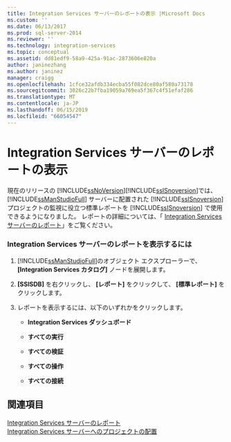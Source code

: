 ```yaml
---
title: Integration Services サーバーのレポートの表示 |Microsoft Docs
ms.custom: ''
ms.date: 06/13/2017
ms.prod: sql-server-2014
ms.reviewer: ''
ms.technology: integration-services
ms.topic: conceptual
ms.assetid: dd81edf9-58a9-425a-91ac-2873606e820a
author: janinezhang
ms.author: janinez
manager: craigg
ms.openlocfilehash: 1cfce32afdb334ecba55f082dce80af580a73178
ms.sourcegitcommit: 3026c22b7fba19059a769ea5f367c4f51efaf286
ms.translationtype: MT
ms.contentlocale: ja-JP
ms.lasthandoff: 06/15/2019
ms.locfileid: "66054547"
---
```

# <a name="view-reports-for-the-integration-services-server"></a>Integration Services サーバーのレポートの表示
  現在のリリースの [!INCLUDE[ssNoVersion](../includes/ssnoversion-md.md)][!INCLUDE[ssISnoversion](../includes/ssisnoversion-md.md)]では、 [!INCLUDE[ssManStudioFull](../includes/ssmanstudiofull-md.md)] サーバーに配置された [!INCLUDE[ssISnoversion](../includes/ssisnoversion-md.md)] プロジェクトの監視に役立つ標準レポートを [!INCLUDE[ssISnoversion](../includes/ssisnoversion-md.md)] で使用できるようになりました。  レポートの詳細については、「 [Integration Services サーバーのレポート](../../2014/integration-services/reports-for-the-integration-services-server.md)」をご覧ください。  
  
### <a name="to-view-reports-for-the-integration-services-server"></a>Integration Services サーバーのレポートを表示するには  
  
1.  [!INCLUDE[ssManStudioFull](../includes/ssmanstudiofull-md.md)]のオブジェクト エクスプローラーで、 **[Integration Services カタログ]** ノードを展開します。  
  
2.  **[SSISDB]** を右クリックし、 **[レポート]** をクリックして、 **[標準レポート]** をクリックします。  
  
3.  レポートを表示するには、以下のいずれかをクリックします。  
  
    -   **Integration Services ダッシュボード**  
  
    -   **すべての実行**  
  
    -   **すべての検証**  
  
    -   **すべての操作**  
  
    -   **すべての接続**  
  
## <a name="see-also"></a>関連項目  
 [Integration Services サーバーのレポート](../../2014/integration-services/reports-for-the-integration-services-server.md)   
 [Integration Services サーバーへのプロジェクトの配置](../../2014/integration-services/deploy-projects-to-integration-services-server.md)  
  
  
